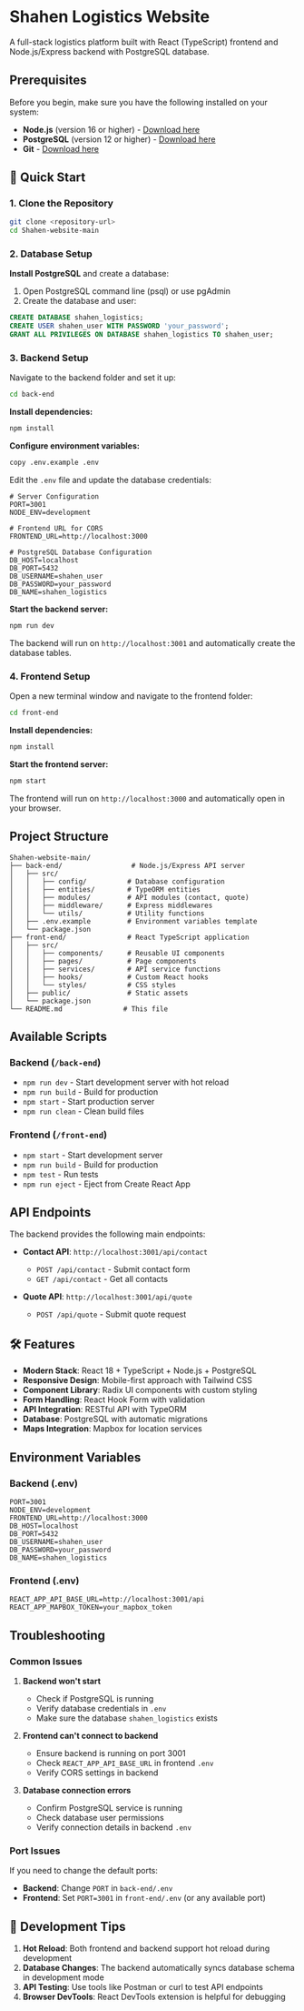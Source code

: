 # Shahen Logistics Website

A full-stack logistics platform built with React (TypeScript) frontend and Node.js/Express backend with PostgreSQL database.

## Prerequisites

Before you begin, make sure you have the following installed on your system:

- **Node.js** (version 16 or higher) - [Download here](https://nodejs.org/)
- **PostgreSQL** (version 12 or higher) - [Download here](https://www.postgresql.org/download/)
- **Git** - [Download here](https://git-scm.com/)

## 🚀 Quick Start

### 1. Clone the Repository

```bash
git clone <repository-url>
cd Shahen-website-main
```

### 2. Database Setup

**Install PostgreSQL** and create a database:

1. Open PostgreSQL command line (psql) or use pgAdmin
2. Create the database and user:

```sql
CREATE DATABASE shahen_logistics;
CREATE USER shahen_user WITH PASSWORD 'your_password';
GRANT ALL PRIVILEGES ON DATABASE shahen_logistics TO shahen_user;
```

### 3. Backend Setup

Navigate to the backend folder and set it up:

```bash
cd back-end
```

**Install dependencies:**

```bash
npm install
```

**Configure environment variables:**

```bash
copy .env.example .env
```

Edit the `.env` file and update the database credentials:

```env
# Server Configuration
PORT=3001
NODE_ENV=development

# Frontend URL for CORS
FRONTEND_URL=http://localhost:3000

# PostgreSQL Database Configuration
DB_HOST=localhost
DB_PORT=5432
DB_USERNAME=shahen_user
DB_PASSWORD=your_password
DB_NAME=shahen_logistics
```

**Start the backend server:**

```bash
npm run dev
```

The backend will run on `http://localhost:3001` and automatically create the database tables.

### 4. Frontend Setup

Open a new terminal window and navigate to the frontend folder:

```bash
cd front-end
```

**Install dependencies:**

```bash
npm install
```

**Start the frontend server:**

```bash
npm start
```

The frontend will run on `http://localhost:3000` and automatically open in your browser.

## Project Structure

```
Shahen-website-main/
├── back-end/                 # Node.js/Express API server
│   ├── src/
│   │   ├── config/          # Database configuration
│   │   ├── entities/        # TypeORM entities
│   │   ├── modules/         # API modules (contact, quote)
│   │   ├── middleware/      # Express middlewares
│   │   └── utils/           # Utility functions
│   ├── .env.example         # Environment variables template
│   └── package.json
├── front-end/               # React TypeScript application
│   ├── src/
│   │   ├── components/      # Reusable UI components
│   │   ├── pages/           # Page components
│   │   ├── services/        # API service functions
│   │   ├── hooks/           # Custom React hooks
│   │   └── styles/          # CSS styles
│   ├── public/              # Static assets
│   └── package.json
└── README.md               # This file
```

## Available Scripts

### Backend (`/back-end`)

- `npm run dev` - Start development server with hot reload
- `npm run build` - Build for production
- `npm start` - Start production server
- `npm run clean` - Clean build files

### Frontend (`/front-end`)

- `npm start` - Start development server
- `npm run build` - Build for production
- `npm test` - Run tests
- `npm run eject` - Eject from Create React App

## API Endpoints

The backend provides the following main endpoints:

- **Contact API**: `http://localhost:3001/api/contact`

  - `POST /api/contact` - Submit contact form
  - `GET /api/contact` - Get all contacts

- **Quote API**: `http://localhost:3001/api/quote`
  - `POST /api/quote` - Submit quote request

## 🛠️ Features

- **Modern Stack**: React 18 + TypeScript + Node.js + PostgreSQL
- **Responsive Design**: Mobile-first approach with Tailwind CSS
- **Component Library**: Radix UI components with custom styling
- **Form Handling**: React Hook Form with validation
- **API Integration**: RESTful API with TypeORM
- **Database**: PostgreSQL with automatic migrations
- **Maps Integration**: Mapbox for location services

## Environment Variables

### Backend (.env)

```env
PORT=3001
NODE_ENV=development
FRONTEND_URL=http://localhost:3000
DB_HOST=localhost
DB_PORT=5432
DB_USERNAME=shahen_user
DB_PASSWORD=your_password
DB_NAME=shahen_logistics
```

### Frontend (.env)

```env
REACT_APP_API_BASE_URL=http://localhost:3001/api
REACT_APP_MAPBOX_TOKEN=your_mapbox_token
```

## Troubleshooting

### Common Issues

1. **Backend won't start**

   - Check if PostgreSQL is running
   - Verify database credentials in `.env`
   - Make sure the database `shahen_logistics` exists

2. **Frontend can't connect to backend**

   - Ensure backend is running on port 3001
   - Check `REACT_APP_API_BASE_URL` in frontend `.env`
   - Verify CORS settings in backend

3. **Database connection errors**
   - Confirm PostgreSQL service is running
   - Check database user permissions
   - Verify connection details in backend `.env`

### Port Issues

If you need to change the default ports:

- **Backend**: Change `PORT` in `back-end/.env`
- **Frontend**: Set `PORT=3001` in `front-end/.env` (or any available port)

## 📱 Development Tips

1. **Hot Reload**: Both frontend and backend support hot reload during development
2. **Database Changes**: The backend automatically syncs database schema in development mode
3. **API Testing**: Use tools like Postman or curl to test API endpoints
4. **Browser DevTools**: React DevTools extension is helpful for debugging
